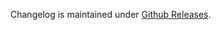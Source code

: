 Changelog is maintained under [Github Releases](https://github.com/toshimaru/jekyll-tagging-related_posts/releases).
